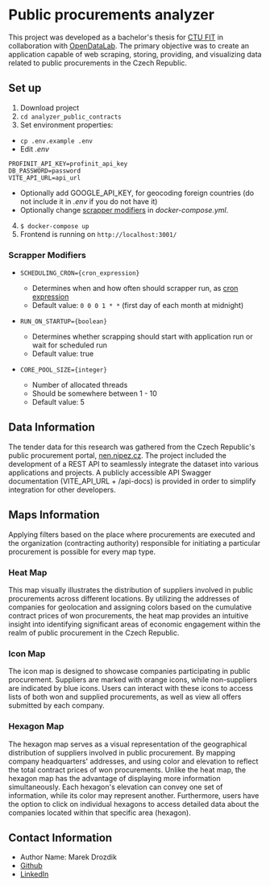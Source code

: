 # Public procurements analyzer

This project was developed as a bachelor's thesis for [CTU FIT](https://fit.cvut.cz/en) in collaboration with [OpenDataLab](https://opendatalab.cz/).
The primary objective was to create an application capable of web scraping, storing, providing, and visualizing data related to public procurements in the Czech Republic.

## Set up
1. Download project
2. `cd analyzer_public_contracts`
3. Set environment properties:
 - `cp .env.example .env`
 - Edit *.env* 
```
PROFINIT_API_KEY=profinit_api_key
DB_PASSWORD=password
VITE_API_URL=api_url
```
 - Optionally add GOOGLE_API_KEY, for geocoding foreign countries (do not include it in *.env* if you do not have it)
 - Optionally change [scrapper modifiers](#scrapper-modifiers) in *docker-compose.yml*.
4. `$ docker-compose up`
5. Frontend is running on `http://localhost:3001/`

### Scrapper Modifiers
- `SCHEDULING_CRON={cron_expression}`
    - Determines when and how often should scrapper run,
      as [cron expression](https://docs.oracle.com/cd/E12058_01/doc/doc.1014/e12030/cron_expressions.htm)
    - Default value: `0 0 0 1 * *` (first day of each month at midnight)

- `RUN_ON_STARTUP={boolean}`
    - Determines whether scrapping should start with application run or wait for scheduled run
    - Default value: true

- `CORE_POOL_SIZE={integer}`
    - Number of allocated threads
    - Should be somewhere between 1 - 10
    - Default value: 5


## Data Information
The tender data for this research was gathered from the Czech Republic's public procurement portal, [nen.nipez.cz](https://nen.nipez.cz/en/). The project included the development of a REST API to seamlessly integrate the dataset into various applications and projects. A publicly accessible
API Swagger documentation (VITE_API_URL + /api-docs) is provided in order to simplify integration for other developers.

## Maps Information
Applying filters based on the place where procurements are executed and the organization (contracting authority) responsible for initiating a particular procurement is possible for every map type.

### Heat Map
This map visually illustrates the distribution of suppliers involved in public procurements across different locations. By utilizing the
addresses of companies for geolocation and assigning colors based on the cumulative contract prices of won procurements,
the heat map provides an intuitive insight into identifying significant areas of economic engagement within the realm of public procurement
in the Czech Republic.

### Icon Map
The icon map is designed to showcase companies participating in public procurement. Suppliers are marked with orange icons, while
non-suppliers are indicated by blue icons. Users can interact with these icons to access lists of both won and supplied procurements,
as well as view all offers submitted by each company.

### Hexagon Map
The hexagon map serves as a visual representation of the geographical distribution of suppliers involved in public procurement.
By mapping company headquarters' addresses, and using color and elevation to reflect the total contract prices of won procurements.
Unlike the heat map, the hexagon map has the advantage of displaying more information simultaneously. Each hexagon's elevation can convey
one set of information, while its color may represent another. Furthermore, users have the option to click on individual hexagons
to access detailed data about the companies located within that specific area (hexagon).

## Contact Information
- Author Name: Marek Drozdik
- [Github](https://github.com/opendatalabcz/analyzer_public_contracts)
- [LinkedIn](https://www.linkedin.com/in/marek-drozd%C3%ADk-07828b218)